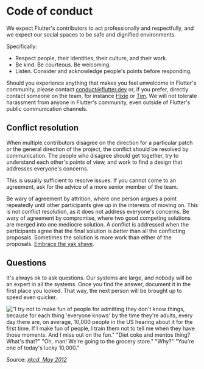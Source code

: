 <!-- when updating this file also update https://github.com/flutter/.github/blob/main/CODE_OF_CONDUCT.md -->

# Code of conduct

We expect Flutter's contributors to act professionally and respectfully, and
we expect our social spaces to be safe and dignified environments.

Specifically:

* Respect people, their identities, their culture, and their work.
* Be kind. Be courteous. Be welcoming.
* Listen. Consider and acknowledge people's points before responding.

Should you experience anything that makes you feel unwelcome in Flutter's
community, please contact [conduct@flutter.dev](mailto:conduct@flutter.dev)
or, if you prefer, directly contact someone on the team, for instance
[Hixie](mailto:ian@hixie.ch) or [Tim](mailto:timsneath@google.com). We will
not tolerate harassment from anyone in Flutter's community, even outside
of Flutter's public communication channels.

## Conflict resolution

When multiple contributors disagree on the direction for a particular
patch or the general direction of the project, the conflict should be
resolved by communication. The people who disagree should get
together, try to understand each other's points of view, and work to
find a design that addresses everyone's concerns.

This is usually sufficient to resolve issues. If you cannot come to an
agreement, ask for the advice of a more senior member of the team.

Be wary of agreement by attrition, where one person argues a point
repeatedly until other participants give up in the interests of moving
on. This is not conflict resolution, as it does not address everyone's
concerns. Be wary of agreement by compromise, where two good competing
solutions are merged into one mediocre solution. A conflict is
addressed when the participants agree that the final solution is
_better_ than all the conflicting proposals. Sometimes the solution is
more work than either of the proposals. [Embrace the yak
shave](https://github.com/flutter/flutter/wiki/Style-guide-for-Flutter-repo#lazy-programming).

## Questions

It's always ok to ask questions. Our systems are large, and nobody will be
an expert in all the systems. Once you find the answer, document it in
the first place you looked. That way, the next person will be brought
up to speed even quicker.

!["I try not to make fun of people for admitting they don't know things, because for each thing 'everyone knows' by the time they're adults, every day there are, on average, 10,000 people in the US hearing about it for the first time. If I make fun of people, I train them not to tell me when they have those moments. And I miss out on the fun." "Diet coke and mentos thing? What's that?" "Oh, man! We're going to the grocery store." "Why?" "You're one of today's lucky 10,000."](https://imgs.xkcd.com/comics/ten_thousand.png)

Source: _[xkcd, May 2012](https://xkcd.com/1053/)_
